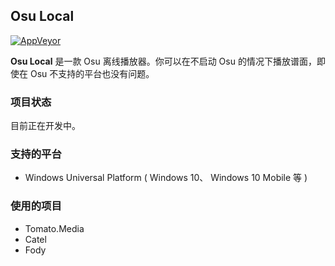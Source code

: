 ## Osu Local ##

[![AppVeyor](https://ci.appveyor.com/api/projects/status/rbgb2d0kf18ktn4v?svg=true)](https://ci.appveyor.com/project/sunnycase/osulocal)

**Osu Local** 是一款 Osu 离线播放器。你可以在不启动 Osu 的情况下播放谱面，即使在 Osu 不支持的平台也没有问题。

### 项目状态 ###
目前正在开发中。

### 支持的平台 ###
 - Windows Universal Platform ( Windows 10、 Windows 10 Mobile 等 )

### 使用的项目 ###
 - Tomato.Media
 - Catel
 - Fody